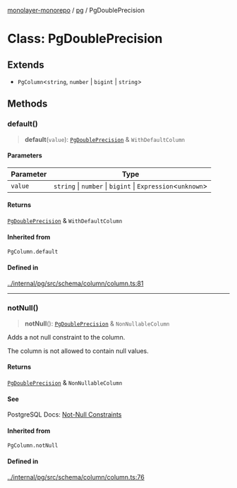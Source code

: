 [monolayer-monorepo](../../index.md) / [pg](../index.md) / PgDoublePrecision

# Class: PgDoublePrecision

## Extends

- `PgColumn`\<`string`, `number` \| `bigint` \| `string`\>

## Methods

### default()

> **default**(`value`): [`PgDoublePrecision`](PgDoublePrecision.md) & `WithDefaultColumn`

#### Parameters

| Parameter | Type |
| ------ | ------ |
| `value` | `string` \| `number` \| `bigint` \| `Expression`\<`unknown`\> |

#### Returns

[`PgDoublePrecision`](PgDoublePrecision.md) & `WithDefaultColumn`

#### Inherited from

`PgColumn.default`

#### Defined in

[../internal/pg/src/schema/column/column.ts:81](https://github.com/dunkelbraun/monolayer/blob/6bdf3be3c6969418f99f4a76945aeb545cab66bd/internal/pg/src/schema/column/column.ts#L81)

***

### notNull()

> **notNull**(): [`PgDoublePrecision`](PgDoublePrecision.md) & `NonNullableColumn`

Adds a not null constraint to the column.

The column is not allowed to contain null values.

#### Returns

[`PgDoublePrecision`](PgDoublePrecision.md) & `NonNullableColumn`

#### See

PostgreSQL Docs: [Not-Null Constraints](https://www.postgresql.org/docs/current/ddl-constraints.html#DDL-CONSTRAINTS-NOT-NULL)

#### Inherited from

`PgColumn.notNull`

#### Defined in

[../internal/pg/src/schema/column/column.ts:76](https://github.com/dunkelbraun/monolayer/blob/6bdf3be3c6969418f99f4a76945aeb545cab66bd/internal/pg/src/schema/column/column.ts#L76)
